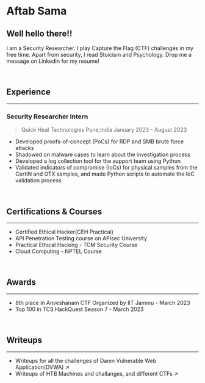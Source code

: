 
<br />

# Aftab Sama

## Well hello there!!

I am a Security Researcher. I play Capture the Flag (CTF) challenges in my free time. Apart from security, I read Stoicism and Psychology. Drop me a message on LinkedIn for my resume!

<br />

## Experience

--------

### Security Researcher Intern

> Quick Heal Technologies
<pa class="float-right">Pune,India</pa>
> January 2023 - August 2023

-   Developed proofs-of-concept (PoCs) for RDP and SMB brute force attacks
-   Shadowed on malware cases to learn about the investigation process
-   Developed a log collection tool for the support team using Python
-   Validated indicators of compromise (IoCs) for physical samples from the CertIN and OTX samples, 
and made Python scripts to automate the IoC validation process

<br />

## Certifications & Courses

------

- Certified Ethical Hacker(CEH Practical)
- API Penetration Testing course on APIsec University
- Practical Ethical Hacking - TCM Security Course 
- Cloud Computing - NPTEL Course

<br />

## Awards

-------------

- 8th place in Anveshanam CTF Organized by IIT Jammu - March 2023
- Top 100 in TCS HackQuest Season 7 - March 2023

<br />

## Writeups

-----------

- Writeups for all the challenges of Damn Vulnerable Web Application(DVWA)<a target="_blank" herf="https://github.com/Aftab700/DVWA-Writeup"> :arrow_upper_right: </a> 
- Writeups of HTB Machines and challanges, and different CTFs<a target="_blank" herf="https://github.com/Aftab700/Writeups"> :arrow_upper_right: </a> 


